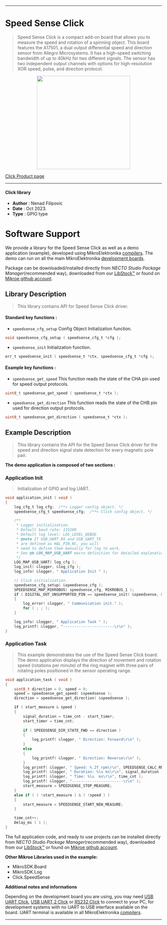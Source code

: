 
---
# Speed Sense Click

> Speed Sense Click is a compact add-on board that allows you to measure the speed and rotation of a spinning object. This board features the A17501, a dual output differential speed and direction sensor from Allegro Microsystems. It has a high-speed switching bandwidth of up to 40kHz for two different signals. The sensor has two independent output channels with options for high-resolution XOR speed, pulse, and direction protocol.

<p align="center">
  <img src="https://download.mikroe.com/images/click_for_ide/speedsense_click.png" height=300px>
</p>

[Click Product page](https://www.mikroe.com/speed-sense-click)

---


#### Click library

- **Author**        : Nenad Filipovic
- **Date**          : Oct 2023.
- **Type**          : GPIO type


# Software Support

We provide a library for the Speed Sense Click
as well as a demo application (example), developed using MikroElektronika
[compilers](https://www.mikroe.com/necto-studio).
The demo can run on all the main MikroElektronika [development boards](https://www.mikroe.com/development-boards).

Package can be downloaded/installed directly from *NECTO Studio Package Manager*(recommended way), downloaded from our [LibStock&trade;](https://libstock.mikroe.com) or found on [Mikroe github account](https://github.com/MikroElektronika/mikrosdk_click_v2/tree/master/clicks).

## Library Description

> This library contains API for Speed Sense Click driver.

#### Standard key functions :

- `speedsense_cfg_setup` Config Object Initialization function.
```c
void speedsense_cfg_setup ( speedsense_cfg_t *cfg );
```

- `speedsense_init` Initialization function.
```c
err_t speedsense_init ( speedsense_t *ctx, speedsense_cfg_t *cfg );
```

#### Example key functions :

- `speedsense_get_speed` This function reads the state of the CHA pin used for speed output protocols.
```c
uint8_t speedsense_get_speed ( speedsense_t *ctx );
```

- `speedsense_get_direction` This function reads the state of the CHB pin used for direction output protocols.
```c
uint8_t speedsense_get_direction ( speedsense_t *ctx );
```

## Example Description

> This library contains the API for the Speed Sense Click driver 
> for the speed and direction signal state detection for every magnetic pole pair.

**The demo application is composed of two sections :**

### Application Init

> Initialization of GPIO and log UART.

```c
void application_init ( void ) 
{
    log_cfg_t log_cfg;  /**< Logger config object. */
    speedsense_cfg_t speedsense_cfg;  /**< Click config object. */

    /** 
     * Logger initialization.
     * Default baud rate: 115200
     * Default log level: LOG_LEVEL_DEBUG
     * @note If USB_UART_RX and USB_UART_TX 
     * are defined as HAL_PIN_NC, you will 
     * need to define them manually for log to work. 
     * See @b LOG_MAP_USB_UART macro definition for detailed explanation.
     */
    LOG_MAP_USB_UART( log_cfg );
    log_init( &logger, &log_cfg );
    log_info( &logger, " Application Init " );

    // Click initialization.
    speedsense_cfg_setup( &speedsense_cfg );
    SPEEDSENSE_MAP_MIKROBUS( speedsense_cfg, MIKROBUS_1 );
    if ( DIGITAL_OUT_UNSUPPORTED_PIN == speedsense_init( &speedsense, &speedsense_cfg ) ) 
    {
        log_error( &logger, " Communication init." );
        for ( ; ; );
    }

    log_info( &logger, " Application Task " );
    log_printf( &logger, "-----------------------\r\n" );
}
```

### Application Task

> This example demonstrates the use of the Speed Sense Click board. 
> The demo application displays the direction of movement and rotation speed (rotations per minute) 
> of the ring magnet with three pairs of rotating poles positioned in the sensor operating range.

```c
void application_task ( void ) 
{
    uint8_t direction = 0, speed = 0;
    speed = speedsense_get_speed( &speedsense );
    direction = speedsense_get_direction( &speedsense );

    if ( start_measure & speed )
    {
        signal_duration = time_cnt - start_timer;
        start_timer = time_cnt;
        
        if ( SPEEDSENSE_DIR_STATE_FWD == direction )
        {
            log_printf( &logger, " Direction: Forward\r\n" );
        }
        else
        {
            log_printf( &logger, " Direction: Reverse\r\n" );
        }
        log_printf( &logger, " Speed: %.2f rpm\r\n", SPEEDSENSE_CALC_RMP / signal_duration );
        log_printf( &logger, " Duration: %lu ms\r\n", signal_duration );
        log_printf( &logger, " Time: %lu  ms\r\n", time_cnt );
        log_printf( &logger, "-----------------------\r\n" );
        start_measure = SPEEDSENSE_STOP_MEASURE;
    }
    else if ( ( !start_measure ) & ( !speed ) )
    {
        start_measure = SPEEDSENSE_START_NEW_MEASURE;
    }

    time_cnt++;
    Delay_ms ( 1 );
}
```

The full application code, and ready to use projects can be installed directly from *NECTO Studio Package Manager*(recommended way), downloaded from our [LibStock&trade;](https://libstock.mikroe.com) or found on [Mikroe github account](https://github.com/MikroElektronika/mikrosdk_click_v2/tree/master/clicks).

**Other Mikroe Libraries used in the example:**

- MikroSDK.Board
- MikroSDK.Log
- Click.SpeedSense

**Additional notes and informations**

Depending on the development board you are using, you may need
[USB UART Click](https://www.mikroe.com/usb-uart-click),
[USB UART 2 Click](https://www.mikroe.com/usb-uart-2-click) or
[RS232 Click](https://www.mikroe.com/rs232-click) to connect to your PC, for
development systems with no UART to USB interface available on the board. UART
terminal is available in all MikroElektronika
[compilers](https://shop.mikroe.com/compilers).

---
